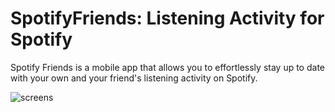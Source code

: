 # SpotifyFriends: Listening Activity for Spotify

Spotify Friends is a mobile app that allows you to effortlessly stay up to date with your own and your friend's listening activity on Spotify. 

![screens](https://github.com/jho426/SpotifyFriends/assets/99153760/d6f119cb-f549-4612-a506-0fd70aa94b2b)
